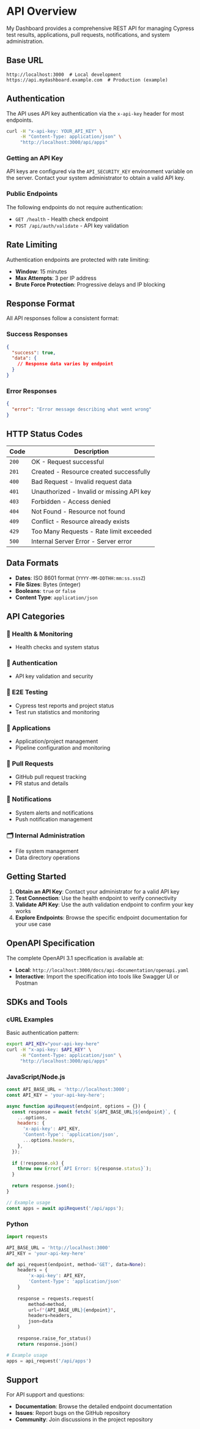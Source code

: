 # API Overview

My Dashboard provides a comprehensive REST API for managing Cypress test results, applications, pull requests, notifications, and system administration.

## Base URL

```
http://localhost:3000  # Local development
https://api.mydashboard.example.com  # Production (example)
```

## Authentication

The API uses API key authentication via the `x-api-key` header for most endpoints.

```bash
curl -H "x-api-key: YOUR_API_KEY" \
     -H "Content-Type: application/json" \
     "http://localhost:3000/api/apps"
```

### Getting an API Key

API keys are configured via the `API_SECURITY_KEY` environment variable on the server. Contact your system administrator to obtain a valid API key.

### Public Endpoints

The following endpoints do not require authentication:
- `GET /health` - Health check endpoint
- `POST /api/auth/validate` - API key validation

## Rate Limiting

Authentication endpoints are protected with rate limiting:
- **Window**: 15 minutes
- **Max Attempts**: 3 per IP address
- **Brute Force Protection**: Progressive delays and IP blocking

## Response Format

All API responses follow a consistent format:

### Success Responses

```json
{
  "success": true,
  "data": {
    // Response data varies by endpoint
  }
}
```

### Error Responses

```json
{
  "error": "Error message describing what went wrong"
}
```

## HTTP Status Codes

| Code | Description |
|------|-------------|
| `200` | OK - Request successful |
| `201` | Created - Resource created successfully |
| `400` | Bad Request - Invalid request data |
| `401` | Unauthorized - Invalid or missing API key |
| `403` | Forbidden - Access denied |
| `404` | Not Found - Resource not found |
| `409` | Conflict - Resource already exists |
| `429` | Too Many Requests - Rate limit exceeded |
| `500` | Internal Server Error - Server error |

## Data Formats

- **Dates**: ISO 8601 format (`YYYY-MM-DDTHH:mm:ss.sssZ`)
- **File Sizes**: Bytes (integer)
- **Booleans**: `true` or `false`
- **Content Type**: `application/json`

## API Categories

### 🏥 Health & Monitoring
- Health checks and system status

### 🔐 Authentication
- API key validation and security

### 🧪 E2E Testing
- Cypress test reports and project status
- Test run statistics and monitoring

### 📱 Applications
- Application/project management
- Pipeline configuration and monitoring

### 🔄 Pull Requests
- GitHub pull request tracking
- PR status and details

### 🔔 Notifications
- System alerts and notifications
- Push notification management

### 🗂️ Internal Administration
- File system management
- Data directory operations

## Getting Started

1. **Obtain an API Key**: Contact your administrator for a valid API key
2. **Test Connection**: Use the health endpoint to verify connectivity
3. **Validate API Key**: Use the auth validation endpoint to confirm your key works
4. **Explore Endpoints**: Browse the specific endpoint documentation for your use case

## OpenAPI Specification

The complete OpenAPI 3.1 specification is available at:
- **Local**: `http://localhost:3000/docs/api-documentation/openapi.yaml`
- **Interactive**: Import the specification into tools like Swagger UI or Postman

## SDKs and Tools

### cURL Examples

Basic authentication pattern:
```bash
export API_KEY="your-api-key-here"
curl -H "x-api-key: $API_KEY" \
     -H "Content-Type: application/json" \
     "http://localhost:3000/api/apps"
```

### JavaScript/Node.js

```javascript
const API_BASE_URL = 'http://localhost:3000';
const API_KEY = 'your-api-key-here';

async function apiRequest(endpoint, options = {}) {
  const response = await fetch(`${API_BASE_URL}${endpoint}`, {
    ...options,
    headers: {
      'x-api-key': API_KEY,
      'Content-Type': 'application/json',
      ...options.headers,
    },
  });
  
  if (!response.ok) {
    throw new Error(`API Error: ${response.status}`);
  }
  
  return response.json();
}

// Example usage
const apps = await apiRequest('/api/apps');
```

### Python

```python
import requests

API_BASE_URL = 'http://localhost:3000'
API_KEY = 'your-api-key-here'

def api_request(endpoint, method='GET', data=None):
    headers = {
        'x-api-key': API_KEY,
        'Content-Type': 'application/json'
    }
    
    response = requests.request(
        method=method,
        url=f"{API_BASE_URL}{endpoint}",
        headers=headers,
        json=data
    )
    
    response.raise_for_status()
    return response.json()

# Example usage
apps = api_request('/api/apps')
```

## Support

For API support and questions:
- **Documentation**: Browse the detailed endpoint documentation
- **Issues**: Report bugs on the GitHub repository
- **Community**: Join discussions in the project repository
